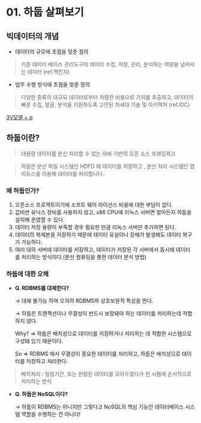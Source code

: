 # 01. 하둡 살펴보기



## 빅데이터의 개념

- 데이터의 규모에 초점을 맞춘 정의

> 기존 데이터 베이스 관리도구의 데이터 수집, 저장, 관리, 분석하는 역량을 넘어서는 데이터 (ref.맥킨지)

- 업무 수행 방식에 초점을 맞춘 정의

> 다양한 종류의 대규모 데이터로부터 저렴한 비용으로 가치를 추출하고, 데이터의 빠른 수집, 발굴, 분석을 지원하도록 고안된 차세대 기술 및 아키텍쳐 (ref.IDC)

[3V모델 + α ](https://www.notion.so/f32a543dc4e54c768ef8352e39e17b16)



## 하둡이란?

> 대용량 데이터를 분산 처리할 수 있는 자바 기반의 오픈 소스 프레임워크

> 하둡은 분산 파일 시스템인 HDFD 에 데이터를 저장하고 , 분산 처리 시스템인 맵 리듀스를 이용해 데이터를 처리합니다.



### 왜 하둡인가?

1. 오픈소스 프로젝트이기에 소프트 웨어 라이선스 비용에 대한 부담이 없다.
2. 값비싼 유닉스 장비를 사용하지 않고, x86 CPU에 리눅스 서버면 얼마든지 하둡을 설치해 운영할 수 있다.
3. 데이터 저장 용량이 부족할 경우 필요한 만큼 리눅스 서버만 추가하면 된다.
4. 데이터의 복제본을 저장하기 때문에 데이터 유실이나 장애가 발생해도 데이터 복구가 가능하다.
5. 여러 대의 서버에 데이터를 저장하고, 데이터가 저장된 각 서버에서 동시에 데이터를 처리하는 방식이다.(분산 컴퓨팅을 통한 데이터 분석 방법)



### 하둡에 대한 오해

- **Q. RDBMS를 대체한다?**

  → 대체 불가능 하며 오히려 RDBMS와 상호보완적 특성을 띈다.

  → 하둡은 트랜잭션이나 무결성이 반드시 보장돼야 하는 데이터를 처리하는데 적합하지 않다.

  Why? ⇒  하둡은 배치성으로 데이터를 저장하거나 처리하는 데 적합한 시스템으로 구성돼 있기 때문이다.

  So ⇒  RDBMS 에서 무결성이 중요한  데이터를 처리하고, 하둡은 배치성으로 데이터를 저장하고 처리한다.

>  배치처리 : 일정기간, 또는 한정된 데이터를 모아두었다가 한 시점에 순서적으로 처리하는 방식



- **Q. 하둡은 NoSQL이다?**

  → 하둡이 RDBMS는 아니지만 그렇다고 NoSQL의 핵심 기능인 데이터베이스 시스템 역할을 수행하는 건 아니다!